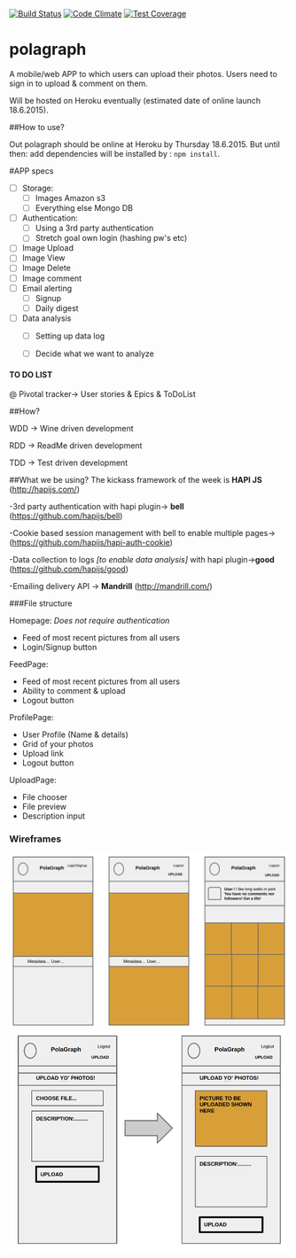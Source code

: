 [![Build Status](https://travis-ci.org/plastic-cup/polagraph.svg?branch=master)](https://travis-ci.org/plastic-cup/polagraph)
[![Code Climate](https://codeclimate.com/github/plastic-cup/polagraph/badges/gpa.svg)](https://codeclimate.com/github/plastic-cup/polagraph)
[![Test Coverage](https://codeclimate.com/github/plastic-cup/polagraph/badges/coverage.svg)](https://codeclimate.com/github/plastic-cup/polagraph/coverage)




# polagraph

A mobile/web APP to which users can upload their photos. Users need to sign in to upload & comment on them.

Will be hosted on Heroku eventually (estimated date of online launch 18.6.2015).

##How to use?

Out polagraph should be online at Heroku by Thursday 18.6.2015.
But until then: add dependencies will be installed by : `npm install`.


#APP specs

+ [ ] Storage:
  + [ ] Images Amazon s3
  + [ ] Everything else Mongo DB
+ [ ] Authentication:
  + [ ] Using a 3rd party authentication
  + [ ] Stretch goal own login (hashing pw's etc)
+ [ ] Image Upload
+ [ ] Image View
+ [ ] Image Delete
+ [ ] Image comment
+ [ ] Email alerting
  + [ ] Signup
  + [ ] Daily digest
+ [ ] Data analysis
  + [ ] Setting up data log
  + [ ] Decide what we want to analyze


#### TO DO LIST
@ Pivotal tracker-> User stories & Epics & ToDoList



##How?

WDD -> Wine driven development

RDD -> ReadMe driven development

TDD -> Test driven development

##What we be using?
The kickass framework of the week is  **HAPI JS** (http://hapijs.com/)

-3rd party authentication with hapi plugin-> **bell**
(https://github.com/hapijs/bell)

-Cookie based session management with bell to enable multiple pages-> (https://github.com/hapijs/hapi-auth-cookie)

-Data collection to logs _[to enable data analysis]_ with hapi plugin->**good** (https://github.com/hapijs/good)

-Emailing delivery API -> **Mandrill** (http://mandrill.com/)  


###File structure

Homepage: _Does not require authentication_
* Feed of most recent pictures from all users
* Login/Signup button

FeedPage:
* Feed of most recent pictures from all users
* Ability to comment & upload
* Logout button

ProfilePage:
* User Profile (Name & details)
* Grid of your photos
* Upload link
* Logout button

UploadPage:
* File chooser
* File preview
* Description input

### Wireframes

![Wireframe1](images/Wireframes1.png)
![Wireframe2](images/Wireframes2.png)
